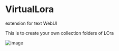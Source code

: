 # VirtualLora
extension for text WebUI

This is to create your own collection folders of LOra

![image](https://github.com/FartyPants/VirtualLora/assets/23346289/bcf16b70-f6bf-4275-8249-65d9103c9a62)

